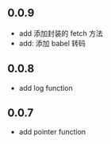 ## 0.0.9

* add 添加封装的 fetch 方法
* add: 添加 babel 转码
  
## 0.0.8

* add log function

## 0.0.7

* add pointer function

